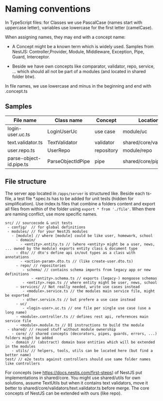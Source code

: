 # Naming conventions

In TypeScript files: for Classes we use PascalCase (names start with uppercase letter), variables use lowercase for the first letter (camelCase).

When assigning names, they may end with a concept name:

- A Concept might be a known term which is widely used. Samples from NestJS: Controller,Provider, Module, Middleware, Exception, Pipe, Guard, Interceptor. 

- Beside we have own concepts like comparator, validator, repo, service, ... which should all not be part of a modules (and located in shared folder btw).

In file names, we use lowercase and minus in the beginning and end with .concept.ts

## Samples

| File name               | Class name        | Concept    | Location               |
|-------------------------|-------------------|------------|------------------------|
| login-user.uc.ts        | LoginUserUc       | use case   | module/uc              |
| text.validator.ts       | TextValidator     | validator  | shared/core/validators |
| user.repo.ts            | UserRepo          | repository | module/repo            |
| parse-object-id.pipe.ts | ParseObjectIdPipe | pipe       | shared/core/pipes      |

## File structure

The server app located in `/apps/server` is structured like. Beside each ts-file, a test file *.spec.ts has to be added for unit tests (hidden for simplification). Use index.ts files that combine a folders content and export all files from within of the folder using `export * from './file'`. When there are naming conflict, use more specific names.

```
src/ // sourcecode & unit tests
 - config/  // for global definitions
 - modules/ // for your NestJS modules
   - [module] // where [module] could be like user, homework, school
     - domain/
       - <entity>.entity.ts // (where <entity> might be a user, news, ... owned by the module) exports entity class & document type
     - dto/ // dto's define api in/out types as a class with annotations
       - <action-param>.dto.ts // (like create-user.dto.ts)
     - repo/ // repositories
        - schema/ // contains schema imports from legacy app or new definitions
            - <entity>.schema.ts // exports (legacy-) mongoose schemas
        - <entity>.repo.ts // where entity might be user, news, school
     - services/ // Not really needed, write use cases instead
        - <module>.service.ts // the modules main service file, might be exported
        - other.service.ts // but prefere a use case instead
     - uc/
        - <login-user>.uc.ts // one file per single use case (use a long name)
     - <module>.controller.ts // defines rest api, references main service file
     - <module>.module.ts // DI instructions to build the module
 - shared/ // reused stuff without module ownership 
   - core/ // shared concepts (decorators, pipes, guards, errors, ...) folders might be added
   - domain // (abstract) domain base entities which will be extended in the modules
   - utils/ // helpers, tools, utils can be located here (but find a better name)
test/ // e2e tests against controllers should use same folder names like controllers

```

For concepts (see https://docs.nestjs.com/first-steps) of NestJS put implementations in shared/core. You might use shared/utils for own solutions, assume TextUtils but when it contains text validators, move it better to shared/core/validators/text.validator.ts before merge. The core concepts of NestJS can be extended with ours (like repo).
